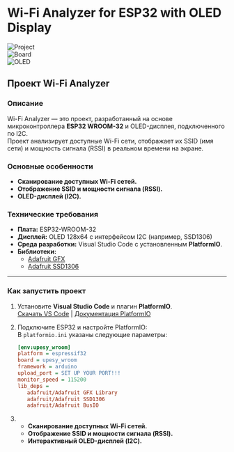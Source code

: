 # Wi-Fi Analyzer for ESP32 with OLED Display

![Project](https://img.shields.io/badge/platform-PlatformIO-blue)  
![Board](https://img.shields.io/badge/board-ESP32--WROOM32-orange)  
![OLED](https://img.shields.io/badge/display-OLED%20I2C-green)  

## **Проект Wi-Fi Analyzer**

### **Описание**
Wi-Fi Analyzer — это проект, разработанный на основе микроконтроллера **ESP32 WROOM-32** и OLED-дисплея, подключенного по I2C.  
Проект анализирует доступные Wi-Fi сети, отображает их SSID (имя сети) и мощность сигнала (RSSI) в реальном времени на экране.

### **Основные особенности**
- **Сканирование доступных Wi-Fi сетей.**
- **Отображение SSID и мощности сигнала (RSSI).**
- **OLED-дисплей (I2C).**

### **Технические требования**
- **Плата:** ESP32-WROOM-32
- **Дисплей:** OLED 128x64 с интерфейсом I2C (например, SSD1306)
- **Среда разработки:** Visual Studio Code с установленным **PlatformIO**.
- **Библиотеки:**
  - [Adafruit GFX](https://github.com/adafruit/Adafruit-GFX-Library)
  - [Adafruit SSD1306](https://github.com/adafruit/Adafruit_SSD1306)

---

### **Как запустить проект**

1. Установите **Visual Studio Code** и плагин **PlatformIO**.  
   [Скачать VS Code](https://code.visualstudio.com/) | [Документация PlatformIO](https://platformio.org/platformio-ide)

2. Подключите ESP32 и настройте PlatformIO:  
   В `platformio.ini` указаны следующие параметры:
   ```ini
   [env:upesy_wroom]
   platform = espressif32
   board = upesy_wroom
   framework = arduino
   upload_port = SET UP YOUR PORT!!!
   monitor_speed = 115200
   lib_deps =
      adafruit/Adafruit GFX Library
      adafruit/Adafruit SSD1306
      adafruit/Adafruit BusIO
   
   
3.  - **Сканирование доступных Wi-Fi сетей.**
    - **Отображение SSID и мощности сигнала (RSSI).**
    - **Интерактивный OLED-дисплей (I2C).**

